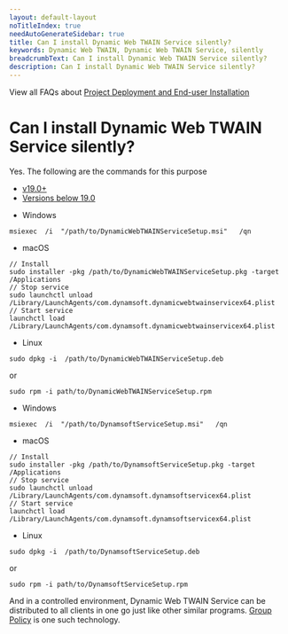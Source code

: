```yaml
---
layout: default-layout
noTitleIndex: true
needAutoGenerateSidebar: true
title: Can I install Dynamic Web TWAIN Service silently? 
keywords: Dynamic Web TWAIN, Dynamic Web TWAIN Service, silently
breadcrumbText: Can I install Dynamic Web TWAIN Service silently? 
description: Can I install Dynamic Web TWAIN Service silently? 
---
```


View all FAQs about [Project Deployment and End-user Installation](
https://www.dynamsoft.com/web-twain/docs/faq/#project-deployment-and-end-user-installation)

# Can I install Dynamic Web TWAIN Service silently? 

Yes. The following are the commands for this purpose

<div class="multi-panel-switching-prefix"></div>

- [v19.0+](#19plus)
- [Versions below 19.0](#19min)

<div class="multi-panel-start"></div>

* Windows

``` shell
msiexec  /i  "/path/to/DynamicWebTWAINServiceSetup.msi"   /qn
```

* macOS

``` shell
// Install
sudo installer -pkg /path/to/DynamicWebTWAINServiceSetup.pkg -target /Applications
// Stop service
sudo launchctl unload /Library/LaunchAgents/com.dynamsoft.dynamicwebtwainservicex64.plist
// Start service
launchctl load /Library/LaunchAgents/com.dynamsoft.dynamicwebtwainservicex64.plist
```

* Linux

``` shell
sudo dpkg -i  /path/to/DynamicWebTWAINServiceSetup.deb
```

or

``` shell
sudo rpm -i path/to/DynamicWebTWAINServiceSetup.rpm
```

<div class="multi-panel-end"></div>

<div class="multi-panel-start"></div>

* Windows

``` shell
msiexec  /i  "/path/to/DynamsoftServiceSetup.msi"   /qn
```

* macOS

``` shell
// Install
sudo installer -pkg /path/to/DynamsoftServiceSetup.pkg -target /Applications
// Stop service
sudo launchctl unload /Library/LaunchAgents/com.dynamsoft.dynamsoftservicex64.plist
// Start service
launchctl load /Library/LaunchAgents/com.dynamsoft.dynamsoftservicex64.plist
```

* Linux

``` shell
sudo dpkg -i  /path/to/DynamsoftServiceSetup.deb
```

or

``` shell
sudo rpm -i path/to/DynamsoftServiceSetup.rpm
```

<div class="multi-panel-end"></div>

<div class="multi-panel-switching-end"></div>

And in a controlled environment, Dynamic Web TWAIN Service can be distributed to all clients in one go just like other similar programs. [Group Policy](https://docs.microsoft.com/en-us/troubleshoot/windows-server/group-policy/use-group-policy-to-install-software) is one such technology.

